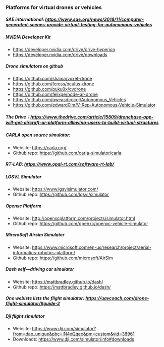 ### Platforms for virtual drones or vehicles

##### SAE international: https://www.sae.org/news/2018/11/computer-generated-scenes-provide-virtual-testing-for-autonomous-vehicles
##### NVIDIA Developer Kit 
   + https://developer.nvidia.com/drive/drive-hyperion
   + https://developer.nvidia.com/drive/downloads
##### Drone simulators on github
   + https://github.com/shama/voxel-drone
   + https://github.com/feross/oculus-drone
   + https://github.com/puku0x/cvdrone
   + https://github.com/felixge/node-ar-drone
   + https://github.com/qweasdcocoj/Autonomous_Vehicles
   + https://github.com/edward0im/V-Rep-Autonomous-Vehicle-Simulator
##### The Drive：https://www.thedrive.com/article/15809/dronebase-app-will-get-aircraft-ar-platform-allowing-users-to-build-virtual-structures
##### CARLA open source simulator:
   + Website: https://carla.org/
   + Github repo: https://github.com/carla-simulator/carla
##### RT-LAB: https://www.opal-rt.com/software-rt-lab/
##### LGSVL Simulator
   + Website: https://www.lgsvlsimulator.com/
   + Github repo: https://github.com/lgsvl/simulator
##### Openxc Platform
   + Website: http://openxcplatform.com/projects/simulator.html
   + Github repo: https://github.com/openxc/openxc-vehicle-simulator
##### MircroSoft Airsim Simulator
   + Website: https://www.microsoft.com/en-us/research/project/aerial-informatics-robotics-platform/
   + Github repo: https://github.com/microsoft/AirSim
##### Dash self—driving car simulator
   + Website: https://mattbradley.github.io/dash/
   + Github repo: https://mattbradley.github.io/dash/
##### One webiste lists the flight simulator: https://uavcoach.com/drone-flight-simulator/#guide-2
##### Dji flight simulator
   + Website: https://www.dji.com/simulator?from=dap_unique&pbc=IN4xQqec&pm=custom&vid=38961
   + Downloads: https://www.dji.com/simulator/info#downloads
